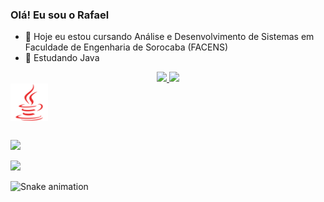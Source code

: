 ### Olá! Eu sou o Rafael


- 🔭 Hoje eu estou cursando Análise e Desenvolvimento de Sistemas em Faculdade de Engenharia de Sorocaba (FACENS)
- 🌱 Estudando Java 

<div align="center">
  <a href="https://github.com/rafaelprataa">
  <img height="180em" src="https://github-readme-stats.vercel.app/api?username=rafaelprataa&show_icons=true&theme=dark&include_all_commits=true&count_private=true"/>
  <img height="180em" src="https://github-readme-stats.vercel.app/api/top-langs/?username=rafaelprataa&layout=compact&langs_count=7&theme=dark"/>
</div>

  <img align="center" alt="Rafa-J" height="60" width="60" src="https://raw.githubusercontent.com/devicons/devicon/master/icons/java/java-plain.svg">
  
##
  
  <div>
<a href = "mailto:rafaelpratadeoliveira17@gmail.com"><img src="https://img.shields.io/badge/Gmail-D14836?style=for-the-badge&logo=gmail&logoColor=white" target="_blank"></a>
    
<a href="https://www.linkedin.com/in/rafael-prata-85558a236/" target="_blank"><img src="https://img.shields.io/badge/-LinkedIn-%230077B5?style=for-the-badge&logo=linkedin&logoColor=white" target="_blank"></a> 
  
  </div>
  
![Snake animation](https://github.com/rafaelprataa/blob/output/github-contribution-grid-snake.svg)
